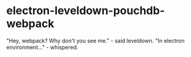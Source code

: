 # electron-leveldown-pouchdb-webpack

"Hey, webpack? Why don't you see me." - said leveldown.
"In electron environment..." - whispered.
